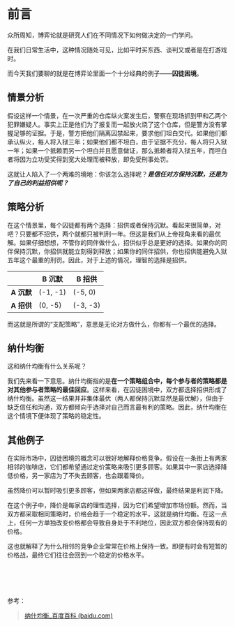 # 前言

众所周知，博弈论就是研究人们在不同情况下如何做决定的一门学问。

在我们日常生活中，这种情况随处可见，比如平时买东西、谈判又或者是在打游戏时。

而今天我们要聊的就是在博弈论里面一个十分经典的例子——**囚徒困境**。

## 情景分析

假设这样一个情景，在一次严重的仓库纵火案发生后，警察在现场抓到甲和乙两个犯罪嫌疑人。事实上正是他们为了报复而一起放火烧了这个仓库，但是警方没有掌握足够的证据。于是，警方把他们隔离囚禁起来，要求他们坦白交代。如果他们都承认纵火，每人将入狱三年；如果他们都不坦白，由于证据不充分，每人将只入狱一年；如果一个抵赖而另一个坦白并且愿意做证，那么抵赖者将入狱五年，而坦白者将因为立功受奖得到宽大处理而被释放，即免受刑事处罚。

这就让人陷入了一个两难的境地：你该怎么选择呢？_**是信任对方保持沉默，还是为了自己的利益招供呢？**_

## 策略分析

在这个情景里，每个囚徒都有两个选择：招供或者保持沉默。看起来很简单，对吧？只要都不招供，两个就都只被判刑一年。但这是我们从上帝视角来看的最优解。如果仔细想想，不管你的同伴做什么，招供似乎总是更好的选择。如果你的同伴保持沉默，你招供就能立刻得到释放；如果你的同伴招供，你也招供能避免入狱五年这个最重的刑罚。因此，对于上述的情况，理智的选择是招供。

|        | **B 沉默** | **B 招供** |
|--------|------------|------------|
| **A 沉默** | (-1, -1)   | (-5, 0)    |
| **A 招供** | (0, -5)    | (-3, -3)   |


而这就是所谓的“支配策略”，意思是无论对方做什么，你都有一个最优的选择。

## 纳什均衡

这和纳什均衡有什么关系呢？

我们先来看一下意思。纳什均衡指的是**在一个策略组合中，每个参与者的策略都是对其他参与者策略的最佳回应**。这样来看，在囚徒困境中，双方都选择招供形成了纳什均衡。虽然这一结果并非集体最优（两人都保持沉默显然是最优解），但由于缺乏信任和沟通，双方都倾向于选择对自己而言最有利的策略。因此，纳什均衡在这个情境下便体现了策略的稳定性。

## 其他例子

在实际市场中，囚徒困境的概念可以很好地解释价格竞争。假设在一条街上有两家相邻的咖啡店，它们都希望通过定价策略来吸引更多顾客。如果其中一家店选择降低价格，另一家店为了不失去顾客，也会跟着降价。

虽然降价可以暂时吸引更多顾客，但如果两家店都这样做，最终结果是利润下降。

在这个例子中，降价是每家店的理性选择，因为它们希望增加市场份额。然而，当双方都采取相同策略时，价格会趋于一个稳定的水平，这就是纳什均衡。在这一点上，任何一方单独改变价格都会导致自身处于不利地位，因此双方都会保持现有的价格。

这也就解释了为什么相邻的竞争企业常常在价格上保持一致。即便有时会有短暂的价格战，最终它们往往会回到一个稳定的价格水平。  
<br>
<br>
<br>
<br>
<br>
参考：

>[纳什均衡_百度百科 (baidu.com)](https://baike.baidu.com/item/%E7%BA%B3%E4%BB%80%E5%9D%87%E8%A1%A1/534868)